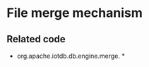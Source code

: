 <!--

     Licensed to the Apache Software Foundation (ASF) under one
     or more contributor license agreements. See the NOTICE file
     distributed with this work for additional information
     regarding copyright ownership. The ASF licenses this file
     to you under the Apache License, Version 2.0 (the
     "License"); you may not use this file except in compliance
     with the License. You may obtain a copy of the License at

         http://www.apache.org/licenses/LICENSE-2.0

     Unless required by applicable law or agreed to in writing,
     software distributed under the License is distributed on an
     "AS IS" BASIS, WITHOUT WARRANTIES OR CONDITIONS OF ANY
     KIND, either express or implied. See the License for the
     specific language governing permissions and limitations
     under the License.

-->

# File merge mechanism

## Related code

* org.apache.iotdb.db.engine.merge. *